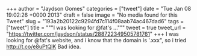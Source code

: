 
+++
author = "Jaydson Gomes"
categories = ["tweet"]
date = "Tue Jan 08 19:02:26 +0000 2013"
draft = false
image = "No media found for this Tweet"
slug = "193a2b20122c9294fd7c114f08aab74ac467dad6"
tags = ["tweet"]
title = """I was looking for @fat's ..."""
tweet = true
tweet_url = "https://twitter.com/jaydson/status/288722349505781761"
+++
I was looking for @fat's website, and i know that the domain is '.xxx", so i tried http://t.co/e8uPtQlK  Bad idea.
